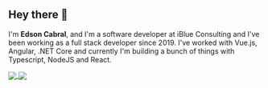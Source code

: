 ## Hey there 👋

I'm **Edson Cabral**, and I'm a software developer at iBlue Consulting and I've been working as a full stack developer since 2019. I've worked with Vue.js, Angular, .NET Core and currently I'm building a bunch of things with Typescript, NodeJS and React.


<a href="https://e2cabral.github.io/">
  <img align="center" src="https://github-readme-stats.vercel.app/api?username=e2cabral&show_icons=true&hide=issues&theme=gruvbox" />
</a>

<a href="https://e2cabral.github.io/">
  <img align="center" src="https://github-readme-stats.vercel.app/api/top-langs/?username=e2cabral&layout=compact&theme=gruvbox" />
</a>

<!--
**e2cabral/e2cabral** is a ✨ _special_ ✨ repository because its `README.md` (this file) appears on your GitHub profile.

Here are some ideas to get you started:

- 🔭 I’m currently working on ...
- 🌱 I’m currently learning ...
- 👯 I’m looking to collaborate on ...
- 🤔 I’m looking for help with ...
- 💬 Ask me about ...
- 📫 How to reach me: ...
- 😄 Pronouns: ...
- ⚡ Fun fact: ...
-->
